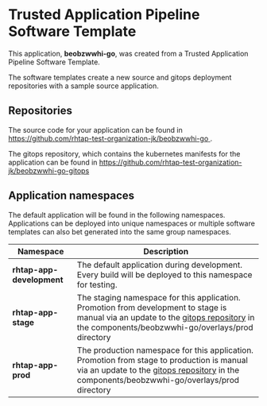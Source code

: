 # Trusted Application Pipeline Software Template

This application, **beobzwwhi-go**, was created from a Trusted Application Pipeline Software Template.

The software templates create a new source and gitops deployment repositories with a sample source application. 

## Repositories

The source code for your application can be found in [https://github.com/rhtap-test-organization-jk/beobzwwhi-go ](https://github.com/rhtap-test-organization-jk/beobzwwhi-go ).
 
The gitops repository, which contains the kubernetes manifests for the application can be found in 
[https://github.com/rhtap-test-organization-jk/beobzwwhi-go-gitops ](https://github.com/rhtap-test-organization-jk/beobzwwhi-go-gitops ) 

## Application namespaces 

The default application will be found in the following namespaces. Applications can be deployed into unique namespaces or multiple software templates can also bet generated into the same group namespaces.  

|  Namespace   |  Description   |  
| -------- | -------- |   
| **rhtap-app-development** | The default application during development. Every build will be deployed to this namespace for testing. | 
| **rhtap-app-stage** | The staging namespace for this application. Promotion from development to stage is manual via an update to the [gitops repository](https://github.com/rhtap-test-organization-jk/beobzwwhi-go-gitops ) in the components/beobzwwhi-go/overlays/prod directory |  
| **rhtap-app-prod** | The production namespace for this application. Promotion from stage to production is manual via an update to the [gitops repository](https://github.com/rhtap-test-organization-jk/beobzwwhi-go-gitops ) in the components/beobzwwhi-go/overlays/prod directory | 